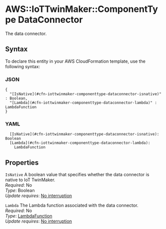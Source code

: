 # AWS::IoTTwinMaker::ComponentType DataConnector<a name="aws-properties-iottwinmaker-componenttype-dataconnector"></a>

The data connector\.

## Syntax<a name="aws-properties-iottwinmaker-componenttype-dataconnector-syntax"></a>

To declare this entity in your AWS CloudFormation template, use the following syntax:

### JSON<a name="aws-properties-iottwinmaker-componenttype-dataconnector-syntax.json"></a>

```
{
  "[IsNative](#cfn-iottwinmaker-componenttype-dataconnector-isnative)" : Boolean,
  "[Lambda](#cfn-iottwinmaker-componenttype-dataconnector-lambda)" : LambdaFunction
}
```

### YAML<a name="aws-properties-iottwinmaker-componenttype-dataconnector-syntax.yaml"></a>

```
  [IsNative](#cfn-iottwinmaker-componenttype-dataconnector-isnative): Boolean
  [Lambda](#cfn-iottwinmaker-componenttype-dataconnector-lambda): 
    LambdaFunction
```

## Properties<a name="aws-properties-iottwinmaker-componenttype-dataconnector-properties"></a>

`IsNative`  <a name="cfn-iottwinmaker-componenttype-dataconnector-isnative"></a>
A boolean value that specifies whether the data connector is native to IoT TwinMaker\.  
*Required*: No  
*Type*: Boolean  
*Update requires*: [No interruption](https://docs.aws.amazon.com/AWSCloudFormation/latest/UserGuide/using-cfn-updating-stacks-update-behaviors.html#update-no-interrupt)

`Lambda`  <a name="cfn-iottwinmaker-componenttype-dataconnector-lambda"></a>
The Lambda function associated with the data connector\.  
*Required*: No  
*Type*: [LambdaFunction](aws-properties-iottwinmaker-componenttype-lambdafunction.md)  
*Update requires*: [No interruption](https://docs.aws.amazon.com/AWSCloudFormation/latest/UserGuide/using-cfn-updating-stacks-update-behaviors.html#update-no-interrupt)